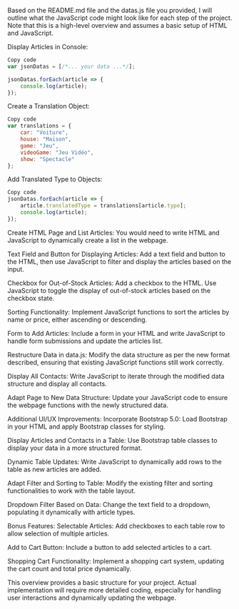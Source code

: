 
Based on the README.md file and the datas.js file you provided, I will outline what the JavaScript code might look like for each step of the project. Note that this is a high-level overview and assumes a basic setup of HTML and JavaScript.

Display Articles in Console:

```javascript
Copy code
var jsonDatas = [/*... your data ...*/];

jsonDatas.forEach(article => {
    console.log(article);
});
```

Create a Translation Object:

```javascript
Copy code
var translations = {
    car: "Voiture",
    house: "Maison",
    game: "Jeu",
    videoGame: "Jeu Vidéo",
    show: "Spectacle"
};
```

Add Translated Type to Objects:

```javascript
Copy code
jsonDatas.forEach(article => {
    article.translatedType = translations[article.type];
    console.log(article);
});
```

Create HTML Page and List Articles:
You would need to write HTML and JavaScript to dynamically create a list in the webpage.

Text Field and Button for Displaying Articles:
Add a text field and button to the HTML, then use JavaScript to filter and display the articles based on the input.

Checkbox for Out-of-Stock Articles:
Add a checkbox to the HTML. Use JavaScript to toggle the display of out-of-stock articles based on the checkbox state.

Sorting Functionality:
Implement JavaScript functions to sort the articles by name or price, either ascending or descending.

Form to Add Articles:
Include a form in your HTML and write JavaScript to handle form submissions and update the articles list.

Restructure Data in data.js:
Modify the data structure as per the new format described, ensuring that existing JavaScript functions still work correctly.

Display All Contacts:
Write JavaScript to iterate through the modified data structure and display all contacts.

Adapt Page to New Data Structure:
Update your JavaScript code to ensure the webpage functions with the newly structured data.

Additional UI/UX Improvements:
Incorporate Bootstrap 5.0:
Load Bootstrap in your HTML and apply Bootstrap classes for styling.

Display Articles and Contacts in a Table:
Use Bootstrap table classes to display your data in a more structured format.

Dynamic Table Updates:
Write JavaScript to dynamically add rows to the table as new articles are added.

Adapt Filter and Sorting to Table:
Modify the existing filter and sorting functionalities to work with the table layout.

Dropdown Filter Based on Data:
Change the text field to a dropdown, populating it dynamically with article types.

Bonus Features:
Selectable Articles:
Add checkboxes to each table row to allow selection of multiple articles.

Add to Cart Button:
Include a button to add selected articles to a cart.

Shopping Cart Functionality:
Implement a shopping cart system, updating the cart count and total price dynamically.

This overview provides a basic structure for your project. Actual implementation will require more detailed coding, especially for handling user interactions and dynamically updating the webpage.
